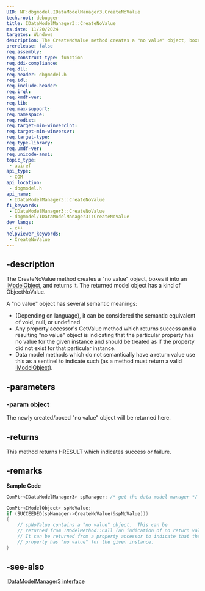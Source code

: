 ```yaml
---
UID: NF:dbgmodel.IDataModelManager3.CreateNoValue
tech.root: debugger
title: IDataModelManager3::CreateNoValue
ms.date: 11/20/2024
targetos: Windows
description: The CreateNoValue method creates a "no value" object, boxes it into an IModelObject, and returns it.
prerelease: false
req.assembly: 
req.construct-type: function
req.ddi-compliance: 
req.dll: 
req.header: dbgmodel.h
req.idl: 
req.include-header: 
req.irql: 
req.kmdf-ver: 
req.lib: 
req.max-support: 
req.namespace: 
req.redist: 
req.target-min-winverclnt: 
req.target-min-winversvr: 
req.target-type: 
req.type-library: 
req.umdf-ver: 
req.unicode-ansi: 
topic_type:
 - apiref
api_type:
 - COM
api_location:
 - dbgmodel.h
api_name:
 - IDataModelManager3::CreateNoValue
f1_keywords:
 - IDataModelManager3::CreateNoValue
 - dbgmodel/IDataModelManager3::CreateNoValue
dev_langs:
 - c++
helpviewer_keywords:
 - CreateNoValue
---
```


## -description

The CreateNoValue method creates a "no value" object, boxes it into an [IModelObject](nn-dbgmodel-imodelobject.md), and returns it. The returned model object has a kind of ObjectNoValue. 

A "no value" object has several semantic meanings: 

- (Depending on language), it can be considered the semantic equivalent of void, null, or undefined
- Any property accessor's GetValue method which returns success and a resulting "no value" object is indicating that the particular property has no value for the given instance and should be treated as if the property did not exist for that particular instance.
- Data model methods which do not semantically have a return value use this as a sentinel to indicate such (as a method must return a valid [IModelObject](nn-dbgmodel-imodelobject.md)).

## -parameters

### -param object

The newly created/boxed "no value" object will be returned here.

## -returns

This method returns HRESULT which indicates success or failure.

## -remarks

**Sample Code**

```cpp
ComPtr<IDataModelManager3> spManager; /* get the data model manager */

ComPtr<IModelObject> spNoValue;
if (SUCCEEDED(spManager->CreateNoValue(&spNoValue)))
{
    // spNoValue contains a "no value" object.  This can be 
    // returned from IModelMethod::Call (an indication of no return value).  
    // It can be returned from a property accessor to indicate that the 
    // property has "no value" for the given instance.
}
```

## -see-also

[IDataModelManager3 interface](nn-dbgmodel-idatamodelmanager3.md)
